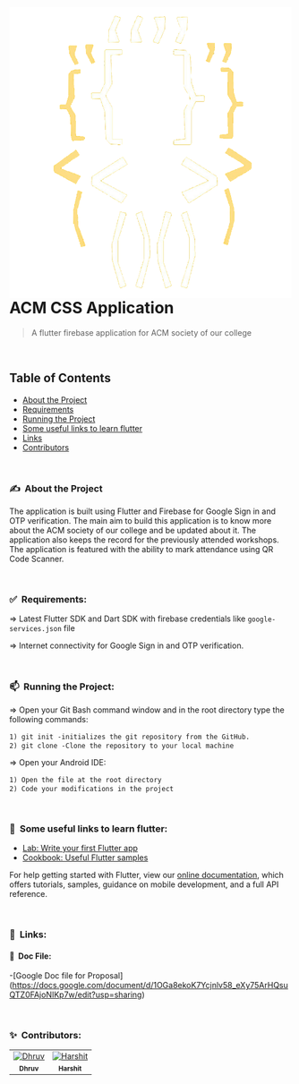 <img src="assets/images/acm.png" align="right" />

# ACM CSS Application

> A flutter firebase application for ACM society of our college 

<br>

## Table of Contents
* [About the Project](#about-the-project)
* [Requirements](#requirements)
* [Running the Project](#running-the-Project)
* [Some useful links to learn flutter](#some-useful-links-to-learn-flutter)
* [Links](#links)
* [Contributors](#contributors)

<br>

### ✍&nbsp; About the Project

The application is built using Flutter and Firebase for Google Sign in and OTP verification. The main aim to build this application is to know more about the ACM society of our college and be updated about it. The application also keeps the record for the previously attended workshops. The application is featured with the ability to mark attendance using QR Code Scanner.

<br>

### ✅&nbsp; Requirements:

=> Latest Flutter SDK and Dart SDK with firebase credentials like ```google-services.json``` file

=> Internet connectivity for Google Sign in and OTP verification.
    
<br>

### 📫&nbsp; Running the Project:

=> Open your Git Bash command window and in the root directory type the following commands:

    1) git init -initializes the git repository from the GitHub. 
    2) git clone -Clone the repository to your local machine
=> Open your Android IDE:

    1) Open the file at the root directory
    2) Code your modifications in the project

<br>

### 🚀&nbsp; Some useful links to learn flutter:

- [Lab: Write your first Flutter app](https://flutter.dev/docs/get-started/codelab)
- [Cookbook: Useful Flutter samples](https://flutter.dev/docs/cookbook)

For help getting started with Flutter, view our
[online documentation](https://flutter.dev/docs), which offers tutorials,
samples, guidance on mobile development, and a full API reference.

<br>


### 📩&nbsp; Links:

#### 📃&nbsp; Doc File:

-[Google Doc file for Proposal] (https://docs.google.com/document/d/1OGa8ekoK7Ycjnlv58_eXy75ArHQsuQTZ0FAjoNIKp7w/edit?usp=sharing)

<br>

### ✨&nbsp; Contributors:

<table><tr><td align="center"><a href="https://github.com/DhruvSingla007"><img src="https://avatars3.githubusercontent.com/u/46241019?s=400&u=8b6cc353e4ffe212585db93ee09bc118e1e2748d&v=4" width="100px;" alt="Dhruv"/><br /><sub><b>Dhruv</b></sub></a></td><td align="center"><a href="https://github.com/Harshit564"><img src="https://avatars1.githubusercontent.com/u/47476857?s=400&u=8b1d57f71964ea8821662524e171a16e4fcc5c79&v=4" width="100px;" alt="Harshit"/><br /><sub><b>Harshit</b></sub></a></td>

